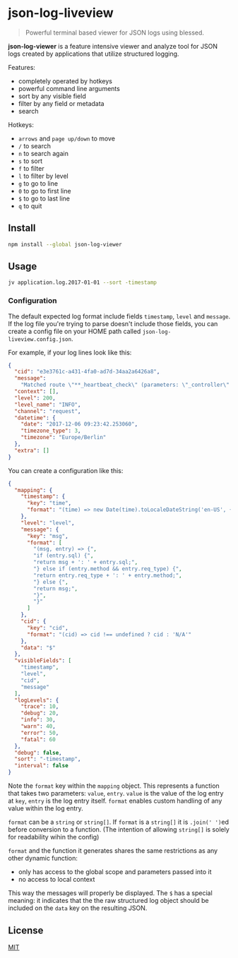 # json-log-liveview

> Powerful terminal based viewer for JSON logs using blessed.

**json-log-viewer** is a feature intensive viewer and analyze tool for JSON logs created by applications that utilize structured logging.

Features:

- completely operated by hotkeys
- powerful command line arguments
- sort by any visible field
- filter by any field or metadata
- search

Hotkeys:

- `arrows` and `page up/down` to move
- `/` to search
- `n` to search again
- `s` to sort
- `f` to filter
- `l` to filter by level
- `g` to go to line
- `0` to go to first line
- `$` to go to last line
- `q` to quit

## Install

```bash
npm install --global json-log-viewer
```

## Usage

```bash
jv application.log.2017-01-01 --sort -timestamp
```

### Configuration

The default expected log format include fields `timestamp`, `level` and `message`. If the log file you're trying to parse doesn't include those fields, you can create a config file on your HOME path called `json-log-liveview.config.json`.

For example, if your log lines look like this:

```json
{
  "cid": "e3e3761c-a431-4fa0-ad7d-34aa2a6426a8",
  "message":
    "Matched route \"**_heartbeat_check\" (parameters: \"_controller\": \"**\\Controller\\**Controller::heartbeatCheckAction\", \"_route\": \"**_heartbeat_check\")",
  "context": [],
  "level": 200,
  "level_name": "INFO",
  "channel": "request",
  "datetime": {
    "date": "2017-12-06 09:23:42.253060",
    "timezone_type": 3,
    "timezone": "Europe/Berlin"
  },
  "extra": []
}
```

You can create a configuration like this:

```json
{
  "mapping": {
    "timestamp": {
      "key": "time",
      "format": "(time) => new Date(time).toLocaleDateString('en-US', { day: '2-digit', year: '2-digit', month: '2-digit', hour: '2-digit', minute: '2-digit', second: '2-digit' })"
    },
    "level": "level",
    "message": {
      "key": "msg",
      "format": [
        "(msg, entry) => {",
        "if (entry.sql) {",
        "return msg + ': ' + entry.sql;",
        "} else if (entry.method && entry.req_type) {",
        "return entry.req_type + ': ' + entry.method;",
        "} else {",
        "return msg;",
        "}",
        "}"
      ]
    },
    "cid": {
      "key": "cid",
      "format": "(cid) => cid !== undefined ? cid : 'N/A'"
    },
    "data": "$"
  },
  "visibleFields": [
    "timestamp",
    "level",
    "cid",
    "message"
  ],
  "logLevels": {
    "trace": 10,
    "debug": 20,
    "info": 30,
    "warn": 40,
    "error": 50,
    "fatal": 60
  },
  "debug": false,
  "sort": "-timestamp",
  "interval": false
}
```

Note the `format` key within the `mapping` object. This represents a function that takes two parameters: `value`, `entry`. `value` is the value of the log entry at `key`, `entry` is the log entry itself. `format` enables custom handling of any value within the log entry.

`format` can be a `string` or `string[]`. If `format` is a `string[]` it is `.join(' ')`ed before conversion to a function. (The intention of allowing `string[]` is solely for readability wihin the config)

`format` and the function it generates shares the same restrictions as any other dynamic function:

* only has access to the global scope and parameters passed into it
* no access to local context

This way the messages will properly be displayed. The `$` has a special meaning: it indicates that the the raw structured log object should be included on the `data` key on the resulting JSON. 

## License

[MIT](LICENSE)
